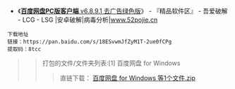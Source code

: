 - 《[**百度网盘PC版客户端** v6.8.9.1 去广告绿色版](https://www.52pojie.cn/thread-1080291-1-1.html)》 - 『精品软件区』 - 吾爱破解 - LCG - LSG |安卓破解|病毒分析|www.52pojie.cn
```
下载地址  
链接：https://pan.baidu.com/s/18ESvwmJfZyM1T-2ue0fCPg
提取码：8tcc
```
>> 打包的文件/文件夹列表:[1] 百度网盘 for Windows
>>> 直链下载： [百度网盘 for Windows 等1个文件.zip](https://www.baidupcs.com/rest/2.0/pcs/file?method=batchdownload&app_id=250528&zipcontent=%7B%22fs_id%22%3A%5B%22621090388573816%22%5D%7D&sign=DCb740ccc5511e5e8fedcff06b081203:qLewAfa8tjXB4qpI1LzZKnx0st4%3D&uid=2734966932&time=1591407840&dp-logid=3627486447877969573&dp-callid=0&shareid=1396743377&vuk=2410181194&from_uk=2734966932)
